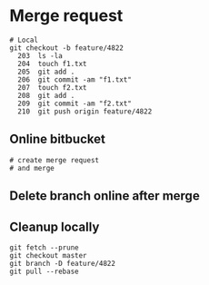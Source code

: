 # Merge request   
  
```  
# Local 
git checkout -b feature/4822
  203  ls -la
  204  touch f1.txt
  205  git add .
  206  git commit -am "f1.txt"
  207  touch f2.txt
  208  git add .
  209  git commit -am "f2.txt"
  210  git push origin feature/4822
 ```
 
 ## Online bitbucket
 
 ```
 # create merge request 
 # and merge 
 ```

## Delete branch online after merge 

## Cleanup locally 

```
git fetch --prune
git checkout master
git branch -D feature/4822
git pull --rebase
```

